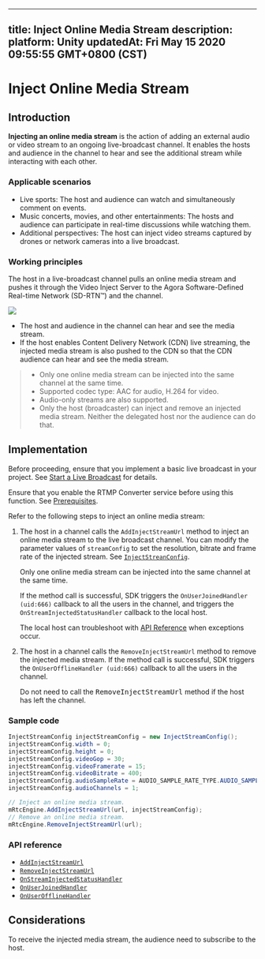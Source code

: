 
---
title: Inject Online Media Stream
description: 
platform: Unity
updatedAt: Fri May 15 2020 09:55:55 GMT+0800 (CST)
---
# Inject Online Media Stream
## Introduction

**Injecting an online media stream** is the action of adding an external audio or video stream to an ongoing live-broadcast channel. It enables the hosts and audience in the channel to hear and see the additional stream while interacting with each other.

### Applicable scenarios

- Live sports: The host and audience can watch and simultaneously comment on events.
- Music concerts, movies, and other entertainments: The hosts and audience can participate in real-time discussions while watching them.
- Additional perspectives: The host can inject video streams captured by drones or network cameras into a live broadcast.

### Working principles

The host in a live-broadcast channel pulls an online media stream and pushes it through the Video Inject Server to the Agora Software-Defined Real-time Network (SD-RTN™) and the channel.

![](https://web-cdn.agora.io/docs-files/1576059890625)

- The host and audience in the channel can hear and see the media stream.
- If the host enables Content Delivery Network (CDN) live streaming, the injected media stream is also pushed to the CDN so that the CDN audience can hear and see the media stream.

>- Only one online media stream can be injected into the same channel at the same time.
>- Supported codec type: AAC for audio, H.264 for video.
>- Audio-only streams are also supported.
>- Only the host (broadcaster) can inject and remove an injected media stream. Neither the delegated host nor the audience can do that.


## Implementation

Before proceeding, ensure that you implement a basic live broadcast in your project. See [Start a Live Broadcast](../../en/Interactive%20Broadcast/start_live_unity.md) for details.

<div class="alert note">Ensure that you enable the RTMP Converter service before using this function. See <a href="../../en/Interactive%20Broadcast/cdn_streaming_unity.md">Prerequisites</a >.</div>

Refer to the following steps to inject an online media stream:

1. The host in a channel calls the `AddInjectStreamUrl` method to inject an online media stream to the live broadcast channel. You can modify the parameter values of `streamConfig` to set the resolution, bitrate and frame rate of the injected stream. See [`InjectStreanConfig`](https://docs.agora.io/en/Interactive%20Broadcast/API%20Reference/unity/structagora__gaming__rtc_1_1_inject_stream_config.html).
	
	<div class="alert note">Only one online media stream can be injected into the same channel at the same time.</div>

	If the method call is successful, SDK triggers the `OnUserJoinedHandler (uid:666)` callback to all the users in the channel, and triggers the `OnStreamInjectedStatusHandler` callback to the local host.
	
	<div class="alert note">The local host can troubleshoot with <a href="#api">API Reference</a > when exceptions occur.</div>
	
2. The host in a channel calls the `RemoveInjectStreamUrl` method to remove the injected media stream.
	If the method call is successful, SDK triggers the `OnUserOfflineHandler (uid:666)` callback to all the users in the channel.
	
	<div class="alert note">Do not need to call the <tt>RemoveInjectStreamUrl</tt> method if the host has left the channel.</div>


### Sample code

```c#
InjectStreamConfig injectStreamConfig = new InjectStreamConfig();
injectStreamConfig.width = 0;
injectStreamConfig.height = 0;
injectStreamConfig.videoGop = 30;
injectStreamConfig.videoFramerate = 15;
injectStreamConfig.videoBitrate = 400;
injectStreamConfig.audioSampleRate = AUDIO_SAMPLE_RATE_TYPE.AUDIO_SAMPLE_RATE_44100;
injectStreamConfig.audioChannels = 1;

// Inject an online media stream.
mRtcEngine.AddInjectStreamUrl(url, injectStreamConfig);
// Remove an online media stream.
mRtcEngine.RemoveInjectStreamUrl(url);
```

<a name="api"></a>
### API reference

- [`AddInjectStreamUrl`](https://docs.agora.io/en/Interactive%20Broadcast/API%20Reference/unity/classagora__gaming__rtc_1_1_i_rtc_engine.html#abe43084af3a653224b29f8cce889d5a1)
- [`RemoveInjectStreamUrl`](https://docs.agora.io/en/Interactive%20Broadcast/API%20Reference/unity/classagora__gaming__rtc_1_1_i_rtc_engine.html#aadd1aa9a403c124d7411297680d1e75a)
- [`OnStreamInjectedStatusHandler`](https://docs.agora.io/en/Interactive%20Broadcast/API%20Reference/unity/namespaceagora__gaming__rtc.html#a95f6a0d38bd007ba3ee5cfc81c14fa52)
- [`OnUserJoinedHandler`](https://docs.agora.io/en/Interactive%20Broadcast/API%20Reference/unity/namespaceagora__gaming__rtc.html#a86b22a3338223db2b36d53020a55d3a9)
- [`OnUserOfflineHandler`](https://docs.agora.io/en/Interactive%20Broadcast/API%20Reference/unity/namespaceagora__gaming__rtc.html#a98bfb4310e947f95dbc43c071c2f8ccf)

## Considerations
To receive the injected media stream, the audience need to subscribe to the host.
